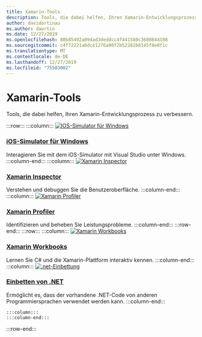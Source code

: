 ```yaml
---
title: Xamarin-Tools
description: Tools, die dabei helfen, Ihren Xamarin-Entwicklungsprozess zu verbessern.
author: davidortinau
ms.author: daortin
ms.date: 12/27/2019
ms.openlocfilehash: 80b85492a094ad3deddcc4f441580c3680844198
ms.sourcegitcommit: c4f72221a6dce1276a90f2b52282b8145f8e0f1c
ms.translationtype: MT
ms.contentlocale: de-DE
ms.lasthandoff: 12/27/2019
ms.locfileid: "75503002"
---
```

# <a name="xamarin-tools"></a>Xamarin-Tools

Tools, die dabei helfen, Ihren Xamarin-Entwicklungsprozess zu verbessern.

:::row:::
    :::column:::
[![IOS-Simulator für Windows](~/media/index/xamarin-tools-windows-simulator.svg?branch=master)](~/tools/ios-simulator/index.md)

### <a name="ios-simulator-for-windowstoolsios-simulatorindexmd"></a>[iOS-Simulator für Windows](~/tools/ios-simulator/index.md)

Interagieren Sie mit dem iOS-Simulator mit Visual Studio unter Windows.
    :::column-end:::
    :::column:::
[![Xamarin Inspector](~/media/index/xamarin-tools-inspector.svg?branch=master)](~/tools/inspector/index.md)

### <a name="xamarin-inspectortoolsinspectorindexmd"></a>[Xamarin Inspector](~/tools/inspector/index.md)

Verstehen und debuggen Sie die Benutzeroberfläche.
    :::column-end:::
    :::column:::
[![Xamarin Profiler](~/media/index/xamarin-tools-profiler.svg?branch=master)](~/tools/profiler/index.md)

### <a name="xamarin-profilertoolsprofilerindexmd"></a>[Xamarin Profiler](~/tools/profiler/index.md)

Identifizieren und beheben Sie Leistungsprobleme.
    :::column-end:::
:::row-end:::
:::row:::
    :::column:::
[![Xamarin Workbooks](https://docs.microsoft.com/media/illustrations/dynamics-resource-library.svg)](~/tools/workbooks/index.md)

### <a name="xamarin-workbookstoolsworkbooksindexmd"></a>[Xamarin Workbooks](~/tools/workbooks/index.md)

Lernen Sie C# und die Xamarin-Plattform interaktiv kennen.
    :::column-end:::
    :::column:::
[![.net-Einbettung](~/media/index/xamarin-cross-platform-dotnet-embedding.svg)](~/tools/dotnet-embedding/index.md)

### <a name="net-embeddingtoolsdotnet-embeddingindexmd"></a>[Einbetten von .NET](~/tools/dotnet-embedding/index.md)

Ermöglicht es, dass der vorhandene .NET-Code von anderen Programmiersprachen verwendet werden kann.
    :::column-end:::

    :::column:::
    :::column-end:::
    
:::row-end:::

